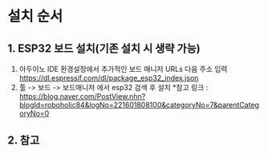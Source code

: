 # 설치 순서
## 1. ESP32 보드 설치(기존 설치 시 생략 가능)
  1. 아두이노 IDE 환경설정에서 추가적인 보드 매니저 URLs 다음 주소 입력
    https://dl.espressif.com/dl/package_esp32_index.json
  1. 툴 -> 보드 -> 보드매니저 에서 esp32 검색 후 설치
  *참고 링크 : https://blog.naver.com/PostView.nhn?blogId=roboholic84&logNo=221601808100&categoryNo=7&parentCategoryNo=0

## 2. 참고
